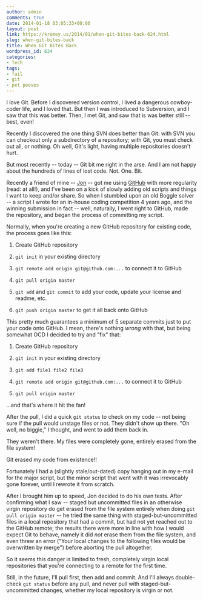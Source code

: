 ```yaml
---
author: admin
comments: true
date: 2014-01-18 03:05:33+00:00
layout: post
link: https://kromey.us/2014/01/when-git-bites-back-624.html
slug: when-git-bites-back
title: When Git Bites Back
wordpress_id: 624
categories:
- Tech
tags:
- fail
- git
- pet peeves
---
```


I love Git. Before I discovered version control, I lived a dangerous cowboy-coder life, and I loved that. But then I was introduced to Subversion, and I saw that this was better. Then, I met Git, and saw that is was better still -- best, even!

Recently I discovered the one thing SVN does better than Git: with SVN you can checkout only a subdirectory of a repository; with Git, you must check out all, or nothing. Oh well, Git's light, having multiple repositories doesn't hurt.

But most recently -- today -- Git bit me right in the arse. And I am not happy about the hundreds of lines of lost code. Not. One. Bit.

Recently a friend of mine -- [Jon](http://jonmsawyer.com/) -- got me using [GitHub](https://github.com/) with more regularity (read: at all!), and I've been on a kick of slowly adding old scripts and things I want to keep and/or share. So when I stumbled upon an old Boggle solver -- a script I wrote for an in-house coding competition 4 years ago, and the winning submission in fact -- well, naturally, I went right to GitHub, made the repository, and began the process of committing my script.

Normally, when you're creating a new GitHub repository for existing code, the process goes like this:



	
  1. Create GitHub repository

	
  2. `git init` in your existing directory

	
  3. `git remote add origin git@github.com:...` to connect it to GitHub

	
  4. `git pull origin master`

	
  5. `git add` and `git commit` to add your code, update your license and readme, etc.

	
  6. `git push origin master` to get it all back onto GitHub



This pretty much guarantees a minimum of 5 separate commits just to put your code onto GitHub. I mean, there's nothing _wrong_ with that, but being somewhat OCD I decided to try and "fix" that:



	
  1. Create GitHub repository

	
  2. `git init` in your existing directory

	
  3. `git add file1 file2 file3`

	
  4. `git remote add origin git@github.com:...` to connect it to GitHub

	
  5. `git pull origin master`



...and that's where it hit the fan!

After the pull, I did a quick `git status` to check on my code -- not being sure if the pull would unstage files or not. They didn't show up there. "Oh well, no biggie," I thought, and went to add them back in.

They weren't there. My files were completely gone, entirely erased from the file system!

Git erased my code from existence!!

Fortunately I had a (slightly stale/out-dated) copy hanging out in my e-mail for the major script, but the minor script that went with it was irrevocably gone forever, until I rewrote it from scratch.

After I brought him up to speed, Jon decided to do his own tests. After confirming what I saw -- staged but uncommitted files in an otherwise virgin repository do get erased from the file system entirely when doing `git pull origin master` -- he tried the same thing with staged-but-uncommitted files in a local repository that had a commit, but had not yet reached out to the GitHub remote; the results there were more in line with how I would expect Git to behave, namely it did _not_ erase them from the file system, and even threw an error ("Your local changes to the following files would be overwritten by merge") before aborting the pull altogether.

So it seems this danger is limited to fresh, completely virgin local repositories that you're connecting to a remote for the first time.

Still, in the future, I'll pull first, then add and commit. And I'll always double-check `git status` before any pull, and never pull with staged-but-uncommitted changes, whether my local repository is virgin or not.
